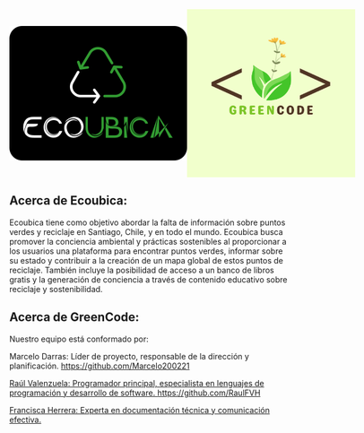 <div style="display: flex; align-items: center;">
        <img src="logoEcoubica.png" width="400" alt="">
    </a>
        <img src="logoGreencode.png" width="400" height="300" alt="">
    </a>
</div>



## Acerca de Ecoubica:

Ecoubica tiene como objetivo abordar la falta de información sobre puntos verdes y reciclaje en Santiago, Chile, y en todo el mundo.
Ecoubica busca promover la conciencia ambiental y prácticas sostenibles al proporcionar a los usuarios una plataforma para encontrar puntos verdes, informar sobre su estado y contribuir a la creación de un mapa global de estos puntos de reciclaje. También incluye la posibilidad de acceso a un banco de libros gratis y la generación de conciencia a través de contenido educativo sobre reciclaje y sostenibilidad.


## Acerca de GreenCode:

Nuestro equipo está conformado por:

<p>Marcelo Darras: Líder de proyecto, responsable de la dirección y planificación. <a href="https://github.com/Marcelo200221">https://github.com/Marcelo200221</p>
<p>Raúl Valenzuela: Programador principal, especialista en lenguajes de programación y desarrollo de software. <a href="https://github.com/RaulFVH">https://github.com/RaulFVH</p>
<p>Francisca Herrera: Experta en documentación técnica y comunicación efectiva. <a href=""></p>


